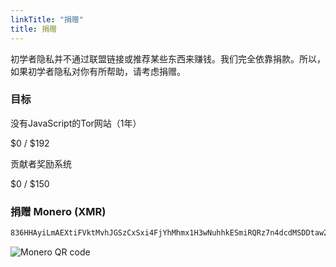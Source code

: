 ```yaml
---
linkTitle: "捐赠"
title: 捐赠
---
```

初学者隐私并不通过联盟链接或推荐某些东西来赚钱。我们完全依靠捐款。所以，如果初学者隐私对你有所帮助，请考虑捐赠。

### 目标
没有JavaScript的Tor网站（1年）
<div class="progress-container" title="$0 of $192 collected">
    <span class="progress-text">$0 / $192</span>
    <div class="progress-bar" style="width: 0%;"></div>
</div>

贡献者奖励系统
<div class="progress-container" title="$0 of $150 collected">
    <span class="progress-text">$0 / $150</span>
    <div class="progress-bar" style="width: 0%;"></div>
</div>

### 捐赠 Monero (XMR)
```bash
836HHAyiLmAEXtiFVktMvhJGSzCxSxi4FjYhMhmx1H3wNuhhkESmiRQRz7n4dcdMSDDtaw23ty9qdYzHf6ycfzpzLdx6Lxq
```
![Monero QR code](../../../images/xmr-qr.webp)